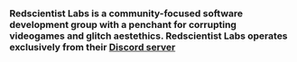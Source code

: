 ### Redscientist Labs is a community-focused software development group with a penchant for corrupting videogames and glitch aestethics. Redscientist Labs operates exclusively from their [Discord server](https://redscientist.com/RTC) 
